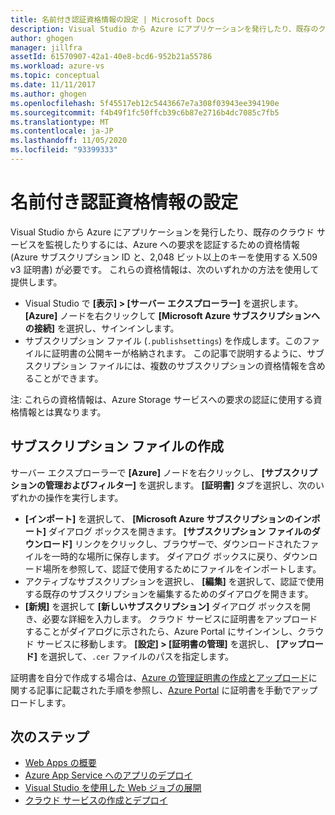 ```yaml
---
title: 名前付き認証資格情報の設定 | Microsoft Docs
description: Visual Studio から Azure にアプリケーションを発行したり、既存のクラウド サービスを監視したりできるように、Visual Studio が Azure への要求の認証に使用できる資格情報を指定する方法について説明します。
author: ghogen
manager: jillfra
assetId: 61570907-42a1-40e8-bcd6-952b21a55786
ms.workload: azure-vs
ms.topic: conceptual
ms.date: 11/11/2017
ms.author: ghogen
ms.openlocfilehash: 5f45517eb12c5443667e7a308f03943ee394190e
ms.sourcegitcommit: f4b49f1fc50ffcb39c6b87e2716b4dc7085c7fb5
ms.translationtype: MT
ms.contentlocale: ja-JP
ms.lasthandoff: 11/05/2020
ms.locfileid: "93399333"
---
```

# <a name="set-up-named-authentication-credentials"></a>名前付き認証資格情報の設定

Visual Studio から Azure にアプリケーションを発行したり、既存のクラウド サービスを監視したりするには、Azure への要求を認証するための資格情報 (Azure サブスクリプション ID と、2,048 ビット以上のキーを使用する X.509 v3 証明書) が必要です。 これらの資格情報は、次のいずれかの方法を使用して提供します。

- Visual Studio で **[表示] > [サーバー エクスプローラー]** を選択します。 **[Azure]** ノードを右クリックして **[Microsoft Azure サブスクリプションへの接続]** を選択し、サインインします。
- サブスクリプション ファイル (`.publishsettings`) を作成します。このファイルに証明書の公開キーが格納されます。 この記事で説明するように、サブスクリプション ファイルには、複数のサブスクリプションの資格情報を含めることができます。

注: これらの資格情報は、Azure Storage サービスへの要求の認証に使用する資格情報とは異なります。

## <a name="create-a-subscription-file"></a>サブスクリプション ファイルの作成

サーバー エクスプローラーで **[Azure]** ノードを右クリックし、 **[サブスクリプションの管理およびフィルター]** を選択します。 **[証明書]** タブを選択し、次のいずれかの操作を実行します。

- **[インポート]** を選択して、 **[Microsoft Azure サブスクリプションのインポート]** ダイアログ ボックスを開きます。 **[サブスクリプション ファイルのダウンロード]** リンクをクリックし、ブラウザーで、ダウンロードされたファイルを一時的な場所に保存します。 ダイアログ ボックスに戻り、ダウンロード場所を参照して、認証で使用するためにファイルをインポートします。
- アクティブなサブスクリプションを選択し、 **[編集]** を選択して、認証で使用する既存のサブスクリプションを編集するためのダイアログを開きます。
- **[新規]** を選択して **[新しいサブスクリプション]** ダイアログ ボックスを開き、必要な詳細を入力します。 クラウド サービスに証明書をアップロードすることがダイアログに示されたら、Azure Portal にサインインし、クラウド サービスに移動します。 **[設定] > [証明書の管理]** を選択し、 **[アップロード]** を選択して、`.cer` ファイルのパスを指定します。

証明書を自分で作成する場合は、[Azure の管理証明書の作成とアップロード](/azure/cloud-services/cloud-services-certs-create)に関する記事に記載された手順を参照し、[Azure Portal](https://portal.azure.com/) に証明書を手動でアップロードします。

## <a name="next-steps"></a>次のステップ

- [Web Apps の概要](/azure/app-service/)
- [Azure App Service へのアプリのデプロイ](/azure/app-service/app-service-deploy-local-git)
- [Visual Studio を使用した Web ジョブの展開](/azure/app-service/websites-dotnet-deploy-webjobs)
- [クラウド サービスの作成とデプロイ](/azure/cloud-services/cloud-services-how-to-create-deploy-portal)

